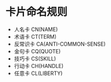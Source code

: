 # 卡片命名规则

- 人名卡 CN(NAME)
- 术语卡 CT(TERM)
- 反常识卡 CA(ANTI-COMMON-SENSE)
- 金句卡 CQ(QUOTE)
- 技巧卡 CS(SKILL)
- 行动卡 CH(HANDLE)
- 任意卡 CL(LIBERTY)
